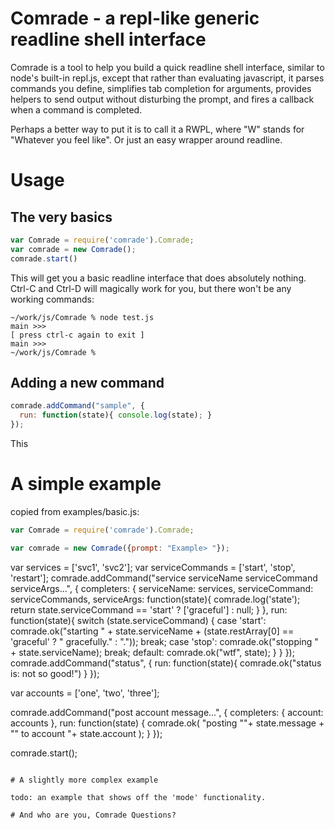 # Comrade - a repl-like generic readline shell interface

Comrade is a tool to help you build a quick readline shell interface,
similar to node's built-in repl.js, except that rather than evaluating
javascript, it parses commands you define, simplifies tab completion
for arguments, provides helpers to send output without disturbing the
prompt, and fires a callback when a command is completed.

Perhaps a better way to put it is to call it a RWPL, where "W" stands
for "Whatever you feel like". Or just an easy wrapper around readline.

# Usage

## The very basics

```javascript
var Comrade = require('comrade').Comrade;
var comrade = new Comrade();
comrade.start()
```

This will get you a basic readline interface that does absolutely nothing. 
Ctrl-C and Ctrl-D will magically work for you, but there won't be any
working commands:

```
~/work/js/Comrade % node test.js
main >>> 
[ press ctrl-c again to exit ]
main >>> 
~/work/js/Comrade %
```

## Adding a new command

```javascript
comrade.addCommand("sample", {
  run: function(state){ console.log(state); }
});
```

This 

# A simple example

copied from examples/basic.js:

```javascript
var Comrade = require('comrade').Comrade;

var comrade = new Comrade({prompt: "Example> "});
```

var services = ['svc1', 'svc2'];
var serviceCommands = ['start', 'stop', 'restart'];
comrade.addCommand("service serviceName serviceCommand serviceArgs...", {
  completers: {
    serviceName:    services,
    serviceCommand: serviceCommands,
    serviceArgs:    function(state){ comrade.log('state'); return state.serviceCommand == 'start' ? ['graceful'] : null; }
  },
  run: function(state){
    switch (state.serviceCommand) {
    case 'start':
      comrade.ok("starting " + state.serviceName + (state.restArray[0] == 'graceful' ? " gracefully." : "."));
      break;
    case 'stop':
      comrade.ok("stopping " + state.serviceName);
      break;
    default:
      comrade.ok("wtf", state);
    }
  }
});
comrade.addCommand("status", {
  run: function(state){ comrade.ok("status is: not so good!") }
});

var accounts = ['one', 'two', 'three'];

comrade.addCommand("post account message...", {
  completers: { account: accounts },
  run: function(state) {
    comrade.ok( "posting \""+ state.message + "\" to account "+ state.account );
  }
});

comrade.start();
```

# A slightly more complex example

todo: an example that shows off the 'mode' functionality.

# And who are you, Comrade Questions?